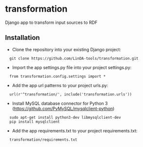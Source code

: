 # transformation
Django app to transform input sources to RDF


## Installation
* Clone the repository into your existing Django project:
```shell
  git clone https://github.com/LinDA-tools/transformation.git
```
* Import the app settings.py file into your project settings.py:
```shell
  from transformation.config.settings import *
```
* Add the app url patterns to your project urls.py:
```shell
  url(r'^transformation/', include('transformation.urls'))
```
* Install MySQL database connector for Python 3 (https://github.com/PyMySQL/mysqlclient-python)
```shell
  sudo apt-get install python3-dev libmysqlclient-dev
  pip install mysqlclient
```
* Add the app requirements.txt to your project requirements.txt:
```shell
  transformation/requirements.txt
```

